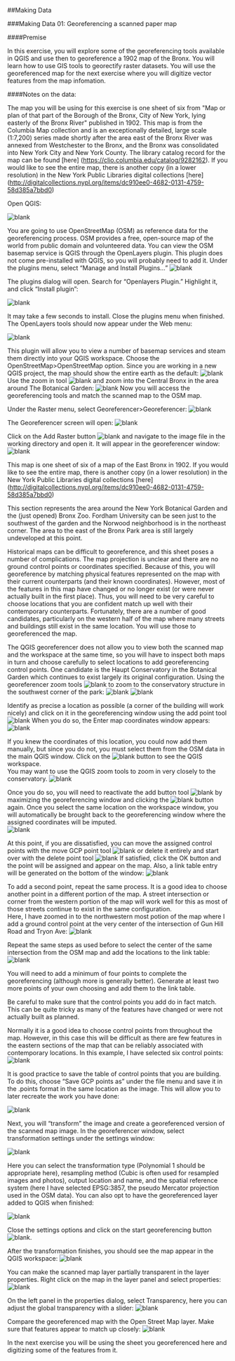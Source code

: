 ##Making Data 

###Making Data 01: Georeferencing a scanned paper map

####Premise

In this exercise, you will explore some of the georeferencing tools available in QGIS and use then to georeference a 1902 map of the Bronx. You will learn how to use GIS tools to georectify raster datasets.  You will use the georeferenced map for the next exercise where you will digitize vector features from the map infomation. 

####Notes on the data: 

The map you will be using for this exercise is one sheet of six from "Map or plan of that part of the Borough of the Bronx, City of New York, lying easterly of the Bronx River" published in 1902.  This map is from the Columbia Map collection and is an exceptionally detailed, large scale (1:7,200) series made shortly after the area east of the Bronx River was annexed from Westchester to the Bronx, and the Bronx was consolidated into New York City and New York County.  The library catalog record for the map can be found [here] (https://clio.columbia.edu/catalog/9282162).  If you would like to see the entire map, there is another copy (in a lower resolution) in the New York Public Libraries digital collections [here] (http://digitalcollections.nypl.org/items/dc910ee0-4682-0131-4759-58d385a7bbd0)




Open QGIS:

![blank](https://github.com/CenterForSpatialResearch/MappingForTheUrbanHumanities/blob/master/Tutorials/Images/MakingData01/GeoRef1.png)

You are going to use OpenStreetMap (OSM) as reference data for the georeferencing process.  OSM provides a free, open-source map of the world from public domain and volunteered data.   You can view the OSM basemap service is QGIS through the OpenLayers plugin.  This plugin does not come pre-installed with QGIS, so you will probably need to add it.  Under the plugins menu, select “Manage and Install Plugins…” 
![blank](https://github.com/CenterForSpatialResearch/MappingForTheUrbanHumanities/blob/master/Tutorials/Images/MakingData01/GeoRef2.png)

The plugins dialog will open.  Search for “Openlayers Plugin.”  Highlight it, and click “Install plugin”:

![blank](https://github.com/CenterForSpatialResearch/MappingForTheUrbanHumanities/blob/master/Tutorials/Images/MakingData01/GeoRef3.png)

It may take a few seconds to install.  Close the plugins menu when finished.  The OpenLayers tools should now appear under the Web menu: 

![blank](https://github.com/CenterForSpatialResearch/MappingForTheUrbanHumanities/blob/master/Tutorials/Images/MakingData01/GeoRef4.png)

This plugin will allow you to view a number of basemap services and steam them directly into your QGIS workspace.  Choose the OpenStreetMap>OpenStreetMap option.
Since you are working in a new QGIS project, the map should show the entire earth as the default: 
![blank](https://github.com/CenterForSpatialResearch/MappingForTheUrbanHumanities/blob/master/Tutorials/Images/MakingData01/GeoRef5.png)
Use the zoom in tool ![blank](https://github.com/CenterForSpatialResearch/MappingForTheUrbanHumanities/blob/master/Tutorials/Images/MakingData01/GeoRef6.png) and zoom into the Central Bronx in the area around The Botanical Garden:
![blank](https://github.com/CenterForSpatialResearch/MappingForTheUrbanHumanities/blob/master/Tutorials/Images/MakingData01/GeoRef7.png)
Now you will access the georeferencing tools and match the scanned map to the OSM map.  

Under the Raster menu, select Georeferencer>Georeferencer:
![blank](https://github.com/CenterForSpatialResearch/MappingForTheUrbanHumanities/blob/master/Tutorials/Images/MakingData01/GeoRef8.png)

The Georeferencer screen will open:
![blank](https://github.com/CenterForSpatialResearch/MappingForTheUrbanHumanities/blob/master/Tutorials/Images/MakingData01/GeoRef9.png)

Click on the Add Raster button ![blank](https://github.com/CenterForSpatialResearch/MappingForTheUrbanHumanities/blob/master/Tutorials/Images/MakingData01/GeoRef10a.png) and navigate to the image file in the working directory and open it.  It will appear in the georeferencer window:
![blank](https://github.com/CenterForSpatialResearch/MappingForTheUrbanHumanities/blob/master/Tutorials/Images/MakingData01/GeoRef10b.png)

This map is one sheet of six of a map of the East Bronx in 1902.  If you would like to see the entire map, there is another copy (in a lower resolution) in the New York Public Libraries digital collections [here] (http://digitalcollections.nypl.org/items/dc910ee0-4682-0131-4759-58d385a7bbd0)

This section represents the area around the New York Botanical Garden and the (just opened) Bronx Zoo. Fordham University can be seen just to the southwest of the garden and the Norwood neighborhood is in the northeast corner.  The area to the east of the Bronx Park area is still largely undeveloped at this point.  

Historical maps can be difficult to georeference, and this sheet poses a number of complications.  The map projection is unclear and there are no ground control points or coordinates specified.  Because of this, you will georeference by matching physical features represented on the map with their current counterparts (and their known coordinates).  However, most of the features in this map have changed or no longer exist (or were never actually built in the first place).  Thus, you will need to be very careful to choose locations that you are confident match up well with their contemporary counterparts.   Fortunately, there are a number of good candidates, particularly on the western half of the map where many streets and buildings still exist in the same location.  You will use those to georeferenced the map.

The QGIS georeferencer does not allow you to view both the scanned map and the workspace at the same time, so you will have to inspect both maps in turn and choose carefully to select locations to add georeferencing control points. 
One candidate is the Haupt Conservatory in the Botanical Garden which continues to exist largely its original configuration.  Using the georeferencer zoom tools ![blank](https://github.com/CenterForSpatialResearch/MappingForTheUrbanHumanities/blob/master/Tutorials/Images/MakingData01/GeoRef11.png) to zoom to the conservatory structure in the southwest corner of the park: ![blank](https://github.com/CenterForSpatialResearch/MappingForTheUrbanHumanities/blob/master/Tutorials/Images/MakingData01/GeoRef12.png)
![blank](https://github.com/CenterForSpatialResearch/MappingForTheUrbanHumanities/blob/master/Tutorials/Images/MakingData01/GeoRef13.png)
 
Identify as precise a location as possible (a corner of the building will work nicely) and click on it in the georeferencing window using the add point tool ![blank](https://github.com/CenterForSpatialResearch/MappingForTheUrbanHumanities/blob/master/Tutorials/Images/MakingData01/GeoRef17.png) When you do so, the Enter map coordinates window appears:
![blank](https://github.com/CenterForSpatialResearch/MappingForTheUrbanHumanities/blob/master/Tutorials/Images/MakingData01/GeoRef14.png)

If you knew the coordinates of this location, you could now add them manually, but since you do not, you must select them from the OSM data in the main QGIS window.  Click on the ![blank](https://github.com/CenterForSpatialResearch/MappingForTheUrbanHumanities/blob/master/Tutorials/Images/MakingData01/GeoRef15.png) button to see the QGIS workspace.  
You may want to use the QGIS zoom tools to zoom in very closely to the conservatory.
![blank](https://github.com/CenterForSpatialResearch/MappingForTheUrbanHumanities/blob/master/Tutorials/Images/MakingData01/GeoRef16.png)

Once you do so, you will need to reactivate the add button tool ![blank](https://github.com/CenterForSpatialResearch/MappingForTheUrbanHumanities/blob/master/Tutorials/Images/MakingData01/GeoRef17.png) by maximizing the georeferencing window and clicking the ![blank](https://github.com/CenterForSpatialResearch/MappingForTheUrbanHumanities/blob/master/Tutorials/Images/MakingData01/GeoRef18.png) button again.  Once you select the same location on the workspace window, you will automatically be brought back to the georeferencing window where the assigned coordinates will be imputed.  
![blank](https://github.com/CenterForSpatialResearch/MappingForTheUrbanHumanities/blob/master/Tutorials/Images/MakingData01/GeoRef19.png)

At this point, if you are dissatisfied, you can move the assigned control points with the move GCP point tool ![blank](https://github.com/CenterForSpatialResearch/MappingForTheUrbanHumanities/blob/master/Tutorials/Images/MakingData01/GeoRef20.png) or delete it entirely and start over with the delete point tool ![blank](https://github.com/CenterForSpatialResearch/MappingForTheUrbanHumanities/blob/master/Tutorials/Images/MakingData01/GeoRef21.png) 
If satisfied, click the OK button and the point will be assigned and appear on the map.  Also, a link table entry will be generated on the bottom of the window:
![blank](https://github.com/CenterForSpatialResearch/MappingForTheUrbanHumanities/blob/master/Tutorials/Images/MakingData01/GeoRef22.png)

To add a second point, repeat the same process.  It is a good idea to choose another point in a different portion of the map.  A street intersection or corner from the western portion of the map will work well for this as most of those streets continue to exist in the same configuration.  
Here, I have zoomed in to the northwestern most potion of the map where I add a ground control point at the very center of the intersection of Gun Hill Road and Tryon Ave:
![blank](https://github.com/CenterForSpatialResearch/MappingForTheUrbanHumanities/blob/master/Tutorials/Images/MakingData01/GeoRef23.png)

Repeat the same steps as used before to select the center of the same intersection from the OSM map and add the locations to the link table:
![blank](https://github.com/CenterForSpatialResearch/MappingForTheUrbanHumanities/blob/master/Tutorials/Images/MakingData01/GeoRef24.png)

You will need to add a minimum of four points to complete the georeferencing (although more is generally better).  Generate at least two more points of your own choosing and add them to the link table.

Be careful to make sure that the control points you add do in fact match.  This can be quite tricky as many of the features have changed or were not actually built as planned.  

Normally it is a good idea to choose control points from throughout the map.  However, in this case this will be difficult as there are few features in the eastern sections of the map that can be reliably associated with contemporary locations.
In this example, I have selected six control points:
![blank](https://github.com/CenterForSpatialResearch/MappingForTheUrbanHumanities/blob/master/Tutorials/Images/MakingData01/GeoRef25.png)

It is good practice to save the table of control points that you are building.  To do this, choose “Save GCP points as” under the file menu and save it in the .points format in the same location as the image. This will allow you to later recreate the work you have done:

![blank](https://github.com/CenterForSpatialResearch/MappingForTheUrbanHumanities/blob/master/Tutorials/Images/MakingData01/GeoRef26.png)

Next, you will “transform” the image and create a georeferenced version of the scanned map image. In the georeferencer window, select transformation settings under the settings window:

![blank](https://github.com/CenterForSpatialResearch/MappingForTheUrbanHumanities/blob/master/Tutorials/Images/MakingData01/GeoRef27.png)

Here you can select the transformation type (Polynomial 1 should be appropriate here), resampling method (Cubic is often used for resampled images and photos), output location and name, and the spatial reference system (here I have selected EPSG:3857, the pseudo Mercator projection used in the OSM data).  You can also opt to have the georeferenced layer added to QGIS when finished: 

![blank](https://github.com/CenterForSpatialResearch/MappingForTheUrbanHumanities/blob/master/Tutorials/Images/MakingData01/GeoRef28.png)

Close the settings options and click on the start georeferencing button ![blank](https://github.com/CenterForSpatialResearch/MappingForTheUrbanHumanities/blob/master/Tutorials/Images/MakingData01/GeoRef29.png).

After the transformation finishes, you should see the map appear in the QGIS workspace:
![blank](https://github.com/CenterForSpatialResearch/MappingForTheUrbanHumanities/blob/master/Tutorials/Images/MakingData01/GeoRef30.png)

You can make the scanned map layer partially transparent in the layer properties.  Right click on the map in the layer panel and select properties:
![blank](https://github.com/CenterForSpatialResearch/MappingForTheUrbanHumanities/blob/master/Tutorials/Images/MakingData01/GeoRef31.png)

On the left panel in the properties dialog, select Transparency, here you can adjust the global transparency with a slider: 
![blank](https://github.com/CenterForSpatialResearch/MappingForTheUrbanHumanities/blob/master/Tutorials/Images/MakingData01/GeoRef32.png)

Compare the georeferenced map with the Open Street Map layer.  Make sure that features appear to match up closely:
![blank](https://github.com/CenterForSpatialResearch/MappingForTheUrbanHumanities/blob/master/Tutorials/Images/MakingData01/GeoRef33.png)

In the next exercise you will be using the sheet you georeferenced here and digitizing some of the features from it. 
